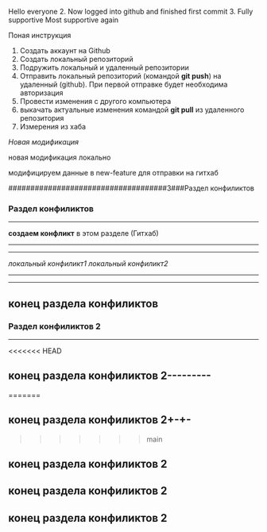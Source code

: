 Hello everyone
2. Now logged into github and finished first commit
3. Fully supportive
Most supportive again


Поная инструкция

1. Создать аккаунт на Github
2. Создать локальный репозиторий
3. Подружить локальный и удаленный репозитории
4. Отправить локальный репозиторий (командой __git push__) на удаленный (github).
При первой отправке будет необходима авторизация
5. Провести изменения с другого компьютера
6. выкачать актуальные изменения командой __git pull__ из удаленного репозитория
7. Измерения из хаба

*Новая модификация*

новая модификация локально

модифицируем данные в new-feature для отправки на гитхаб


####################################3###Раздел конфиликтов
###   Раздел конфиликтов ######################


_________________________________________________________



__создаем конфликт__ в этом разделе (Гитхаб)

__________________________________________
___________________________________________
*локальный конфиликт1*
*локальный конфиликт2*
__________________________
____________________________

## конец раздела конфиликтов


### Раздел конфиликтов 2


____________________________



<<<<<<< HEAD
## конец раздела конфиликтов 2---------
=======
## конец раздела конфиликтов 2+-+-
>>>>>>> main

## конец раздела конфиликтов 2

## конец раздела конфиликтов 2

## конец раздела конфиликтов 2
